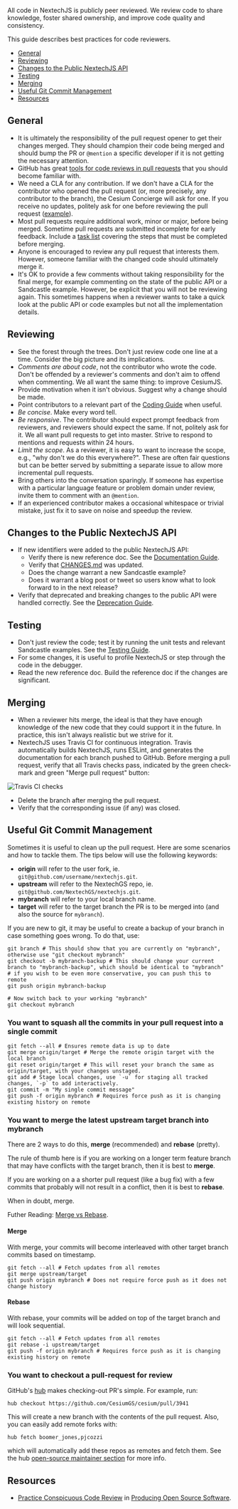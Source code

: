 All code in NextechJS is publicly peer reviewed. We review code to share knowledge, foster shared ownership, and improve code quality and consistency.

This guide describes best practices for code reviewers.

- [General](#general)
- [Reviewing](#reviewing)
- [Changes to the Public NextechJS API](#changes-to-the-public-nextechjs-api)
- [Testing](#testing)
- [Merging](#merging)
- [Useful Git Commit Management](#useful-git-commit-management)
- [Resources](#resources)

## General

- It is ultimately the responsibility of the pull request opener to get their changes merged. They should champion their code being merged and should bump the PR or `@mention` a specific developer if it is not getting the necessary attention.
- GitHub has great [tools for code reviews in pull requests](https://help.github.com/articles/using-pull-requests/#reviewing-proposed-changes) that you should become familiar with.
- We need a CLA for any contribution. If we don't have a CLA for the contributor who opened the pull request (or, more precisely, any contributor to the branch), the Cesium Concierge will ask for one. If you receive no updates, politely ask for one before reviewing the pull request ([example](https://github.com/CesiumGS/cesium/pull/2918#issuecomment-127805425)).
- Most pull requests require additional work, minor or major, before being merged. Sometime pull requests are submitted incomplete for early feedback. Include a [task list](https://github.com/blog/1375%0A-task-lists-in-gfm-issues-pulls-comments) covering the steps that must be completed before merging.
- Anyone is encouraged to review any pull request that interests them. However, someone familiar with the changed code should ultimately merge it.
- It's OK to provide a few comments without taking responsibility for the final merge, for example commenting on the state of the public API or a Sandcastle example. However, be explicit that you will not be reviewing again. This sometimes happens when a reviewer wants to take a quick look at the public API or code examples but not all the implementation details.

## Reviewing

- See the forest through the trees. Don't just review code one line at a time. Consider the big picture and its implications.
- _Comments are about code_, not the contributor who wrote the code. Don't be offended by a reviewer's comments and don't aim to offend when commenting. We all want the same thing: to improve CesiumJS.
- Provide motivation when it isn't obvious. Suggest why a change should be made.
- Point contributors to a relevant part of the [Coding Guide](../CodingGuide/README.md) when useful.
- _Be concise_. Make every word tell.
- _Be responsive_. The contributor should expect prompt feedback from reviewers, and reviewers should expect the same. If not, politely ask for it. We all want pull requests to get into master. Strive to respond to mentions and requests within 24 hours.
- _Limit the scope_. As a reviewer, it is easy to want to increase the scope, e.g., "why don't we do this everywhere?". These are often fair questions but can be better served by submitting a separate issue to allow more incremental pull requests.
- Bring others into the conversation sparingly. If someone has expertise with a particular language feature or problem domain under review, invite them to comment with an `@mention`.
- If an experienced contributor makes a occasional whitespace or trivial mistake, just fix it to save on noise and speedup the review.

## Changes to the Public NextechJS API

- If new identifiers were added to the public NextechJS API:
  - Verify there is new reference doc. See the [Documentation Guide](../CodingGuide/README.md).
  - Verify that [CHANGES.md](../../../CHANGES.md) was updated.
  - Does the change warrant a new Sandcastle example?
  - Does it warrant a blog post or tweet so users know what to look forward to in the next release?
- Verify that deprecated and breaking changes to the public API were handled correctly. See the [Deprecation Guide](../DeprecationGuide/README.md).

## Testing

- Don't just review the code; test it by running the unit tests and relevant Sandcastle examples. See the [Testing Guide](../TestingGuide/README.md).
- For some changes, it is useful to profile NextechJS or step through the code in the debugger.
- Read the new reference doc. Build the reference doc if the changes are significant.

## Merging

- When a reviewer hits merge, the ideal is that they have enough knowledge of the new code that they could support it in the future. In practice, this isn't always realistic but we strive for it.
- NextechJS uses Travis CI for continuous integration. Travis automatically builds NextechJS, runs ESLint, and generates the documentation for each branch pushed to GitHub. Before merging a pull request, verify that all Travis checks pass, indicated by the green check-mark and green "Merge pull request" button:

![Travis CI checks](Travis.jpg)

- Delete the branch after merging the pull request.
- Verify that the corresponding issue (if any) was closed.

## Useful Git Commit Management

Sometimes it is useful to clean up the pull request. Here are some scenarios and how to tackle them.
The tips below will use the following keywords:

- **origin** will refer to the user fork, ie. `git@github.com/username/nextechjs.git`.
- **upstream** will refer to the NextechGS repo, ie. `git@github.com/NextechGS/nextechjs.git`.
- **mybranch** will refer to your local branch name.
- **target** will refer to the target branch the PR is to be merged into (and also the source for `mybranch`).

If you are new to git, it may be useful to create a backup of your branch in case something goes wrong.
To do that, use:

```
git branch # This should show that you are currently on "mybranch", otherwise use "git checkout mybranch"
git checkout -b mybranch-backup # This should change your current branch to "mybranch-backup", which should be identical to "mybranch"
# if you wish to be even more conservative, you can push this to remote
git push origin mybranch-backup

# Now switch back to your working "mybranch"
git checkout mybranch
```

### You want to squash all the commits in your pull request into a single commit

```
git fetch --all # Ensures remote data is up to date
git merge origin/target # Merge the remote origin target with the local branch
git reset origin/target # This will reset your branch the same as origin/target, with your changes unstaged.
git add # Stage local changes, use `-u` for staging all tracked changes, `-p` to add interactively.
git commit -m "My single commit message"
git push -f origin mybranch # Requires force push as it is changing existing history on remote
```

### You want to merge the latest upstream target branch into mybranch

There are 2 ways to do this, **merge** (recommended) and **rebase** (pretty).

The rule of thumb here is if you are working on a longer term feature branch that may have conflicts with the target branch, then it is best to **merge**.

If you are working on a a shorter pull request (like a bug fix) with a few commits that probably will not result in a conflict, then it is best to **rebase**.

When in doubt, merge.

Futher Reading: [Merge vs Rebase](https://www.derekgourlay.com/blog/git-when-to-merge-vs-when-to-rebase/).

#### Merge

With merge, your commits will become interleaved with other target branch commits based on timestamp.

```
git fetch --all # Fetch updates from all remotes
git merge upstream/target
git push origin mybranch # Does not require force push as it does not change history
```

#### Rebase

With rebase, your commits will be added on top of the target branch and will look sequential.

```
git fetch --all # Fetch updates from all remotes
git rebase -i upstream/target
git push -f origin mybranch # Requires force push as it is changing existing history on remote
```

### You want to checkout a pull-request for review

GitHub's [hub](https://hub.github.com) makes checking-out PR's simple. For example, run:

`hub checkout https://github.com/CesiumGS/cesium/pull/3941`

This will create a new branch with the contents of the pull request. Also, you can easily add remote
forks with:

`hub fetch boomer_jones,pjcozzi`

which will automatically add these repos as remotes and fetch them. See the hub [open-source maintainer section](https://hub.github.com/#maintainer)
for more info.

## Resources

- [Practice Conspicuous Code Review](http://producingoss.com/en/producingoss.html#code-review) in [Producing Open Source Software](http://producingoss.com/).
